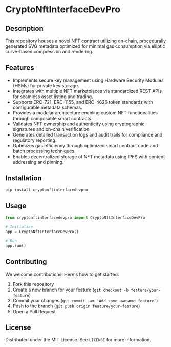 # CryptoNftInterfaceDevPro

## Description

This repository houses a novel NFT contract utilizing on-chain, procedurally generated SVG metadata optimized for minimal gas consumption via elliptic curve-based compression and rendering.

## Features

- Implements secure key management using Hardware Security Modules (HSMs) for private key storage.
- Integrates with multiple NFT marketplaces via standardized REST APIs for seamless asset listing and trading.
- Supports ERC-721, ERC-1155, and ERC-4626 token standards with configurable metadata schemas.
- Provides a modular architecture enabling custom NFT functionalities through composable smart contracts.
- Validates NFT ownership and authenticity using cryptographic signatures and on-chain verification.
- Generates detailed transaction logs and audit trails for compliance and regulatory reporting.
- Optimizes gas efficiency through optimized smart contract code and batch processing techniques.
- Enables decentralized storage of NFT metadata using IPFS with content addressing and pinning.
## Installation

```bash
pip install cryptonftinterfacedevpro
```

## Usage

```python
from cryptonftinterfacedevpro import CryptoNftInterfaceDevPro

# Initialize
app = CryptoNftInterfaceDevPro()

# Run
app.run()
```

## Contributing

We welcome contributions! Here's how to get started:

1. Fork this repository
2. Create a new branch for your feature (`git checkout -b feature/your-feature`)
3. Commit your changes (`git commit -am 'Add some awesome feature'`)
4. Push to the branch (`git push origin feature/your-feature`)
5. Open a Pull Request

## License

Distributed under the MIT License. See `LICENSE` for more information.
